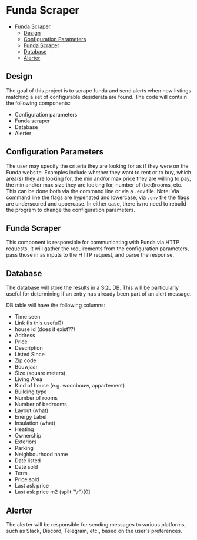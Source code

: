 # Funda Scraper

- [Funda Scraper](#funda-scraper)
  - [Design](#design)
  - [Configuration Parameters](#configuration-parameters)
  - [Funda Scraper](#funda-scraper-1)
  - [Database](#database)
  - [Alerter](#alerter)


## Design

The goal of this project is to scrape funda and send alerts when new listings matching a set of configurable desiderata are found.
The code will contain the following components:

- Configuration parameters 
- Funda scraper
- Database
- Alerter

## Configuration Parameters

The user may specify the criteria they are looking for as if they were on the Funda website.
Examples include whether they want to rent or to buy, which area(s) they are looking for, the min and/or max price they are willing to pay, the min and/or max size they are looking for, number of (bed)rooms, etc.
This can be done both via the command line or via a `.env` file.
Note: Via command line the flags are hypenated and lowercase, via `.env` file the flags are underscored and uppercase.
In either case, there is no need to rebuild the program to change the configuration parameters.

## Funda Scraper

This component is responsible for communicating with Funda via HTTP requests.
It will gather the requirements from the configuration parameters, pass those in as inputs to the HTTP request, and parse the response. 

## Database

The database will store the results in a SQL DB. 
This will be particularly useful for determining if an entry has already been part of an alert message.

DB table will have the following columns:

- Time seen
- Link (Is this useful?)
- house id (does it exist??)
- Address
- Price
- Description
- Listed Since
- Zip code
- Bouwjaar
- Size (square meters)
- Living Area
- Kind of house (e.g. woonbouw, appartement)
- Building type 
- Number of rooms
- Number of bedrooms
- Layout (what)
- Energy Label
- Insulation (what)
- Heating
- Ownership
- Exteriors
- Parking
- Neighbourhood name
- Date listed
- Date sold
- Term
- Price sold
- Last ask price
- Last ask price m2  (spilt "\r")[0]


## Alerter

The alerter will be responsible for sending messages to various platforms, such as Slack, Discord, Telegram, etc., based on the user's preferences.
